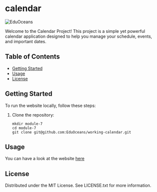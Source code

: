# calendar
![EduOceans](https://img.shields.io/badge/Edu-Oceans-blue)

Welcome to the Calendar Project! This project is a simple yet powerful calendar application designed to help you manage your schedule, events, and important dates. 

## Table of Contents

- [Getting Started](#getting-started)
- [Usage](#usage)
- [License](#license)

## Getting Started

To run the website locally, follow these steps:

1. Clone the repository:
   ```
   mkdir module-7
   cd module-7
   git clone git@github.com:EduOceans/working-calendar.git
   ```

## Usage
You can have a look at the website [here](https://eduoceans.github.io/working-calendar/)


## License
Distributed under the MIT License. See LICENSE.txt for more information.
